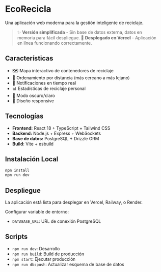 # EcoRecicla

Una aplicación web moderna para la gestión inteligente de reciclaje.

> ✨ **Versión simplificada** - Sin base de datos externa, datos en memoria para fácil despliegue.
> 🚀 **Desplegado en Vercel** - Aplicación en línea funcionando correctamente.

## Características

- 🗺️ Mapa interactivo de contenedores de reciclaje
- 📍 Ordenamiento por distancia (más cercano a más lejano)
- 🔔 Notificaciones en tiempo real
- 📊 Estadísticas de reciclaje personal
- 🌙 Modo oscuro/claro
- 📱 Diseño responsive

## Tecnologías

- **Frontend:** React 18 + TypeScript + Tailwind CSS
- **Backend:** Node.js + Express + WebSockets
- **Base de datos:** PostgreSQL + Drizzle ORM
- **Build:** Vite + esbuild

## Instalación Local

```bash
npm install
npm run dev
```

## Despliegue

La aplicación está lista para desplegar en Vercel, Railway, o Render.

Configurar variable de entorno:
- `DATABASE_URL`: URL de conexión PostgreSQL

## Scripts

- `npm run dev`: Desarrollo
- `npm run build`: Build de producción
- `npm start`: Ejecutar producción
- `npm run db:push`: Actualizar esquema de base de datos
